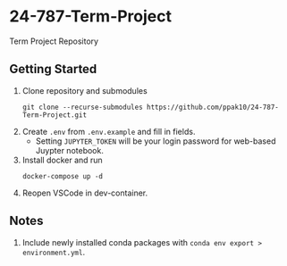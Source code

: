 # 24-787-Term-Project
Term Project Repository

## Getting Started
1. Clone repository and submodules
    ```shell
    git clone --recurse-submodules https://github.com/ppak10/24-787-Term-Project.git
    ```
2. Create `.env` from `.env.example` and fill in fields.
    * Setting `JUPYTER_TOKEN` will be your login password for web-based Juypter notebook.
3. Install docker and run
    ```
    docker-compose up -d
    ```
4. Reopen VSCode in dev-container.

## Notes
1. Include newly installed conda packages with `conda env export > environment.yml`.
